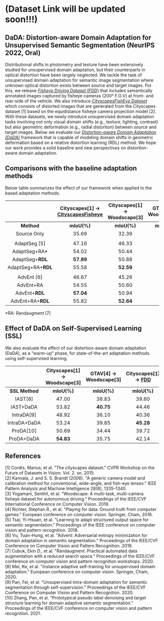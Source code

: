 
(Dataset Link will be updated soon!!!)
=============================

## DaDA: Distortion-aware Domain Adaptation for Unsupervised Semantic Segmentation (NeurIPS 2022, Oral)
Distributional shifts in photometry and texture have been extensively studied for unsupervised domain adaptation, but their counterparts in optical distortion have been largely neglected.
We tackle the task of unsupervised domain adaptation for semantic image segmentation where unknown optical distortion exists between source and target images.
For this, we release [*Fisheye Driving Dataset* (FDD)](TBU) that includes semantically annotated images captured by fisheye cameras (200&deg; F.O.V) at front- and rear-side of the vehicle.
We also introduce [*CityscapesFishEye Dataset*](TBU) which consists of distorted images that are generated from the Cityscapes dataset [1] based on the equidistance fisheye camera projection model [2]. \
With these datasets, we newly introduce unsupervised domain adaptation tasks involving not only visual domain shifts (e.g., texture, lighting, contrast) but also geometric deformation (e.g., radial distortion) between source and target images.
Below we evaluate our [*Distortion-aware Domain Adaptation (DaDA)*](TBU) framework that is capable of modeling domain shifts in geometric deformation based on a relative distortion learning (RDL) method.
We hope our work provides a solid baseline and new perspectives on distortion-aware domain adaptation.

## Comparisons with the baseline adaptation methods
Below table summarizes the effect of our framework when applied to the based adaptation methods.

||Cityscapes[1] &rarr; [CityscapesFisheye](TBU)|Cityscapes[1] &rarr; Woodscape[3]|GTAV[4] &rarr; Woodscape[3]|Cityscapes[1] &rarr; [FDD](TBU)|GTAV[4] &rarr; [FDD](TBU)|
|:-:|:-:|:-:|:-:|:-:|:-:|
|**Method**                      |**mIoU(%)**   | **mIoU(%)** | **mIoU(%)**   | **mIoU(%)**   | **mIoU(%)**   |
| Source Only                     | 35.69         | 32.39         | 29.32         | 34.76         | 32.13         |
|||||||
| AdaptSeg [5]                   | 47.16          | 46.33         | 35.94         | 39.07         | 36.90         |
| AdaptSeg+RA*                   | 54.02         | 50.44         | 36.88         | 39.42         | 37.22         |
| AdaptSeg+**RDL**                | **57.89**     | 50.88         | 37.36         | **41.35**     | 39.29         |
| AdaptSeg+RA+**RDL**             | 55.58         | **52.59**     | **37.73**     | 41.07         | **39.64**     |
|||||||
| AdvEnt [6]                     | 46.67          | 45.26         | 34.70         | 38.87         | 37.25         |
| AdvEnt+RA                       | 54.55         | 50.60         | 36.64         | 41.58         | 38.75         |
| AdvEnt+**RDL**                  | **57.04**     | 50.94         | 36.39         | **42.43**     | 39.93         |
| AdvEnt+RA+**RDL**               | 55.82         | **52.64**     | **37.62**     | 42.32         | **40.87**     |

*RA: Randaugment [7]

## Effect of DaDA on Self-Supervised Learning (SSL)
We also evaluate the effect of our distortion-aware domain adaptation (DaDA), as a “warm-up” phase, for state-of-the-art adaptation methods using self-supervised learning.

| |Cityscapes[1] &rarr; Woodscape[3]|GTAV[4] &rarr; Woodscape[3]|Cityscapes[1] &rarr; [FDD](TBU)|GTAV[4] &rarr; [FDD](TBU)|
|:-:|:-:|:-:|:-:|:-:|
|**SSL Method**|**mIoU(%)**|**mIoU(%)**|**mIoU(%)**|**mIoU(%)**|
|IAST[8]      | 47.00     | 38.83     | 39.60     | 37.47     |
|IAST+DaDA    |   53.82   | **40.75** |   44.46   |   40.06   |
|IntraDA[9]   | 48.92     | 36.10     | 40.36     | 38.61     |
|IntraDA+DaDA |   53.24   |   39.85   | **45.28** | **42.10** |
|ProDA[10]    | 50.69     | 34.44     | 39.72     | 35.97     |
|ProDA+DaDA   | **54.83** |   35.75   |   42.14   |   37.09   |

## References

[1] Cordts, Marius, et al. "The cityscapes dataset." CVPR Workshop on the Future of Datasets in Vision. Vol. 2. sn, 2015. \
[2] Kannala, J. and S. S. Brandt (2006). "A generic camera model and calibration method for conventional, wide-angle, and fish-eye lenses." IEEE Pattern Analysis and Machine Intelligence 28(8),
1335–1340. \
[3] Yogamani, Senthil, et al. "Woodscape: A multi-task, multi-camera fisheye dataset for autonomous driving." Proceedings of the IEEE/CVF International Conference on Computer Vision. 2019. \
[4] Richter, Stephan R., et al. "Playing for data: Ground truth from computer games." European conference on computer vision. Springer, Cham, 2016. \
[5] Tsai, Yi-Hsuan, et al. "Learning to adapt structured output space for semantic segmentation." Proceedings of the IEEE conference on computer vision and pattern recognition. 2018. \
[6] Vu, Tuan-Hung, et al. "Advent: Adversarial entropy minimization for domain adaptation in semantic segmentation." Proceedings of the IEEE/CVF Conference on Computer Vision and Pattern Recognition. 2019. \
[7] Cubuk, Ekin D., et al. "Randaugment: Practical automated data augmentation with a reduced search space." Proceedings of the IEEE/CVF conference on computer vision and pattern recognition workshops. 2020. \
[8] Mei, Ke, et al. "Instance adaptive self-training for unsupervised domain adaptation." European conference on computer vision. Springer, Cham, 2020. \
[9] Pan, Fei, et al. "Unsupervised intra-domain adaptation for semantic segmentation through self-supervision." Proceedings of the IEEE/CVF Conference on Computer Vision and Pattern Recognition. 2020. \
[10] Zhang, Pan, et al. "Prototypical pseudo label denoising and target structure learning for domain adaptive semantic segmentation." Proceedings of the IEEE/CVF conference on computer vision and pattern recognition. 2021.
